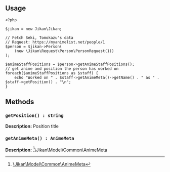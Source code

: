 ## Usage
```
<?php

$jikan = new Jikan\Jikan;

// Fetch Seki, Tomokazu's data
// Request: https://myanimelist.net/people/1
$person = $jikan->Person(
    (new \Jikan\Request\Person\PersonRequest(1))
);

$animeStaffPositions = $person->getAnimeStaffPositions();
// get anime and position the person has worked on
foreach($animeStaffPositions as $staff) {
    echo "Worked on " . $staff->getAnimeMeta()->getName() . " as " . $staff->getPosition() . "\n";
}
```

## Methods
### `getPosition() : string`
**Description:** Position title

### `getAnimeMeta() : AnimeMeta`
**Description:** [^1]\Jikan\Model\Common\AnimeMeta

[^1]: [\Jikan\Model\Common\AnimeMeta](/objects/model/common/anime-meta.md)